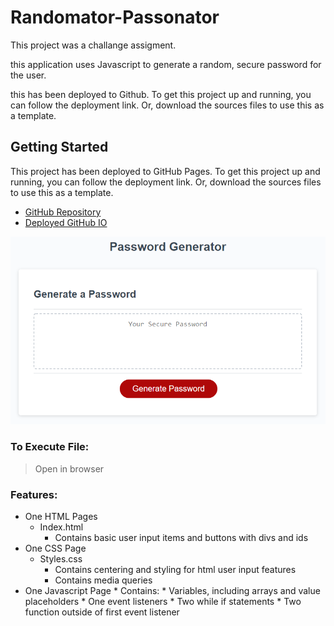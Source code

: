 # Randomator-Passonator
This project was a challange assigment.

this application uses Javascript to generate a random, secure password for the user.

this has been deployed to Github. To get this project up and running, you can follow the deployment link. Or, download the sources files to use this as a template.

## Getting Started

This project has been deployed to GitHub Pages. To get this project up and running, you can follow the deployment link. Or, download the sources files to use this as a template.

* [GitHub Repository](https://github.com/WillLuciano/randomator-Passonator.git)
* [Deployed GitHub IO](https://willluciano.github.io/randomator-Passonator/)

![Randomator-Passonator Demo](03-javascript-homework-demo.png)


### To Execute File:
> Open in browser

### Features: 
* One HTML Pages
    * Index.html 
        * Contains basic user input items and buttons with divs and ids
* One CSS Page
    * Styles.css
        * Contains centering and styling for html user input features
        * Contains media queries
* One Javascript Page
        * Contains: 
        * Variables, including arrays and value placeholders
        * One event listeners
        * Two while if statements
        * Two function outside of first event listener
